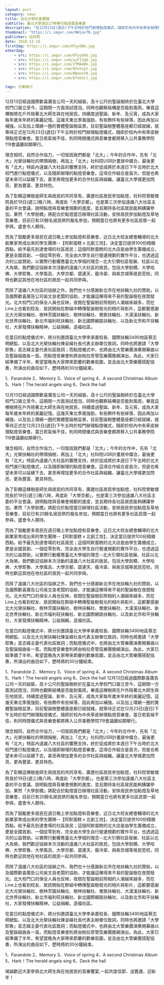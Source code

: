 ```yaml
---
layout: post
category: news
title: 台北大學社會實踐
subtitle: 臺北大學週日17時舉行點燈暨音樂會
description: "在12月23日(週日)下午五時於校門辦理點燈儀式，隨即於校內中央草皮辦理點燈音樂會。當日若氣候不佳，則同時間儀式與音樂會都將移入公共事務學院119會議廳如期舉行。..."
thumbnail: "https://i.imgur.com/NWjaxfN.jpg"
publisher: 社科院
date: 2018-12-18
firstImg: https://i.imgur.com/HTyydAb.jpg
otherImg:
    - src: https://i.imgur.com/HTyydAb.jpg
    - src: https://i.imgur.com/yyF13qO.jpg
    - src: https://i.imgur.com/zTMA4Bk.jpg
    - src: https://i.imgur.com/OFwYzpt.jpg
    - src: https://i.imgur.com/NBanoYA.jpg
    - src: https://i.imgur.com/bTobsLt.jpg

tags: 方案執行
---
```


12月13日經過國際歡喜廣告公司一天的組裝，高十公尺的聖誕樹終於在臺北大學校門口聳立至今，這期間一方面測試燈泡，同時也觀察結構是否能耐風雨，畢竟這棵樹將在戶外陪著北大師生與在地居民，持續度過聖誕、新年、及元宵，成為大家每年歲末年終的美麗記憶。這幾天東北季風強勁，有些飾件有些掉落，因此再加以補強，以及加上環繞一圈的實體聖誕樹盆景，目前聖誕樹整體基座都已經就緒，就等待正式在12月23日(週日)下午五時於校門辦理點燈儀式，隨即於校內中央草皮辦理點燈音樂會。當日若氣候不佳，則同時間儀式與音樂會都將移入公共事務學院119會議廳如期舉行。

理念相同，自然合作協力，一切皆因我們都是「北大」；今年的合作中，先有「北大」光榮扶輪社的帶頭捐樹，再加上「北大」社科院USR計畫居中媒合，最後更有「北大」特區內遠雄八大社區的響應支持，終於促成將於本週日下午五時於北大校門進行點燈儀式，以及隨即辦理的點燈音樂會。這項合作組合是首次，但是也希望未來可以延續下去，甚至再增加更多的合作社區與組織，讓臺北大學城更加閃亮、更為豐富、更具特色。

為了彰顯這棵樹是師生與居民的共同享有，廣邀社區居民參加點燈，社科院曾敏傑院長於19日(週三)晚八時，再度赴「大學京都」，也是第三次參加遠雄八大社區主委的平台會議，說明點燈與音樂會規劃的進度，並且期待各社區居民能夠踴躍參加。果然「大學劍橋」將配合於點燈當日辦理社區活動，安排居民參加點燈及草地音樂會，目前已有20餘名居民熱烈報名參加，預期當日也將有更多社區民眾一起參與，盛會令人期待。

而為了鼓勵更多居民在週日晚上參加點燈和音樂會，近日北大校友總會輔導的北大創業家育成出來的學生團隊--【阿默蛋糕 x 北創工坊】，決定當日提供100份精緻西點，給予最先到達會場的社區居民；這個阿默蛋糕的北大店是由學生籌備成立，更是全國首創、一個從零到有，完全由大學生自行營運規劃的實作平台，也透過這次的公益贊助，以實際行動響應臺北大學城的理念--北大引領社區發展、社區以北大為榮。我們歡迎協辦本次活動的遠雄八大社區的居民，包括大學劍橋、大學哈佛、大學耶魯、大學風呂、大學京都、碧連天、翡冷翠、與紫京城等居民蒞校，同時也歡迎其他在地社區的居民一起共同參與。

而除了遠雄八大社區的協辦之外，我們也十分感謝新北市在地扶輪九社的贊助，以及國際歡喜廣告公司吳文良老闆的協助，才能讓這棵得來不易的聖誕樹在夜間發光。北大校門口的保全人員也反映，夜間在聖誕樹前照相的人潮越來越多，而在Line上也看到校友、居民開始在群組中轉傳聖誕樹發光的相片與影片，這都要感謝北大光榮扶輪社、樹林芳園扶輪社、樹林扶輪社、鶯歌扶輪社、大漢溪扶輪社、新北世界扶輪社、新北市福利旺扶輪社、新北國際網路扶輪社、以及新北市和平扶輪社，大家發揮扶輪精神，公益捐輸，造福社區。

在當日的點燈儀式中，將分別邀請臺北大學李承嘉校長、國際扶輪3490地區蔡志明總監、以及北大光榮扶輪社陳呈緯社長代表主辦單位致詞，同時也將邀請「大學耶魯」袁志緯主委代表社區致詞；而點燈儀式中，也將由北大管樂團演奏開幕曲以及聖誕組曲各一首。而點燈音樂會則將由柏拉奇管弦樂團擔綱演出，為此，大家已經準備了半年，希望當晚為大家帶來節慶的歡樂氛圍，並且由北大管樂團搭配協奏，所演出的曲目如下，歷時將約30分鐘結束。

1、Farandole
2、Memory
3、Voice of spring
4、A second Christmas Album
5、Hark！The herald angels sing
6、Deck the hall

12月13日經過國際歡喜廣告公司一天的組裝，高十公尺的聖誕樹終於在臺北大學校門口聳立至今，這期間一方面測試燈泡，同時也觀察結構是否能耐風雨，畢竟這棵樹將在戶外陪著北大師生與在地居民，持續度過聖誕、新年、及元宵，成為大家每年歲末年終的美麗記憶。這幾天東北季風強勁，有些飾件有些掉落，因此再加以補強，以及加上環繞一圈的實體聖誕樹盆景，目前聖誕樹整體基座都已經就緒，就等待正式在12月23日(週日)下午五時於校門辦理點燈儀式，隨即於校內中央草皮辦理點燈音樂會。當日若氣候不佳，則同時間儀式與音樂會都將移入公共事務學院119會議廳如期舉行。

理念相同，自然合作協力，一切皆因我們都是「北大」；今年的合作中，先有「北大」光榮扶輪社的帶頭捐樹，再加上「北大」社科院USR計畫居中媒合，最後更有「北大」特區內遠雄八大社區的響應支持，終於促成將於本週日下午五時於北大校門進行點燈儀式，以及隨即辦理的點燈音樂會。這項合作組合是首次，但是也希望未來可以延續下去，甚至再增加更多的合作社區與組織，讓臺北大學城更加閃亮、更為豐富、更具特色。

為了彰顯這棵樹是師生與居民的共同享有，廣邀社區居民參加點燈，社科院曾敏傑院長於19日(週三)晚八時，再度赴「大學京都」，也是第三次參加遠雄八大社區主委的平台會議，說明點燈與音樂會規劃的進度，並且期待各社區居民能夠踴躍參加。果然「大學劍橋」將配合於點燈當日辦理社區活動，安排居民參加點燈及草地音樂會，目前已有20餘名居民熱烈報名參加，預期當日也將有更多社區民眾一起參與，盛會令人期待。

而為了鼓勵更多居民在週日晚上參加點燈和音樂會，近日北大校友總會輔導的北大創業家育成出來的學生團隊--【阿默蛋糕 x 北創工坊】，決定當日提供100份精緻西點，給予最先到達會場的社區居民；這個阿默蛋糕的北大店是由學生籌備成立，更是全國首創、一個從零到有，完全由大學生自行營運規劃的實作平台，也透過這次的公益贊助，以實際行動響應臺北大學城的理念--北大引領社區發展、社區以北大為榮。我們歡迎協辦本次活動的遠雄八大社區的居民，包括大學劍橋、大學哈佛、大學耶魯、大學風呂、大學京都、碧連天、翡冷翠、與紫京城等居民蒞校，同時也歡迎其他在地社區的居民一起共同參與。

而除了遠雄八大社區的協辦之外，我們也十分感謝新北市在地扶輪九社的贊助，以及國際歡喜廣告公司吳文良老闆的協助，才能讓這棵得來不易的聖誕樹在夜間發光。北大校門口的保全人員也反映，夜間在聖誕樹前照相的人潮越來越多，而在Line上也看到校友、居民開始在群組中轉傳聖誕樹發光的相片與影片，這都要感謝北大光榮扶輪社、樹林芳園扶輪社、樹林扶輪社、鶯歌扶輪社、大漢溪扶輪社、新北世界扶輪社、新北市福利旺扶輪社、新北國際網路扶輪社、以及新北市和平扶輪社，大家發揮扶輪精神，公益捐輸，造福社區。

在當日的點燈儀式中，將分別邀請臺北大學李承嘉校長、國際扶輪3490地區蔡志明總監、以及北大光榮扶輪社陳呈緯社長代表主辦單位致詞，同時也將邀請「大學耶魯」袁志緯主委代表社區致詞；而點燈儀式中，也將由北大管樂團演奏開幕曲以及聖誕組曲各一首。而點燈音樂會則將由柏拉奇管弦樂團擔綱演出，為此，大家已經準備了半年，希望當晚為大家帶來節慶的歡樂氛圍，並且由北大管樂團搭配協奏，所演出的曲目如下，歷時將約30分鐘結束。

1、Farandole
2、Memory
3、Voice of spring
4、A second Christmas Album
5、Hark！The herald angels sing
6、Deck the hall
12月13日經過國際歡喜廣告公司一天的組裝，高十公尺的聖誕樹終於在臺北大學校門口聳立至今，這期間一方面測試燈泡，同時也觀察結構是否能耐風雨，畢竟這棵樹將在戶外陪著北大師生與在地居民，持續度過聖誕、新年、及元宵，成為大家每年歲末年終的美麗記憶。這幾天東北季風強勁，有些飾件有些掉落，因此再加以補強，以及加上環繞一圈的實體聖誕樹盆景，目前聖誕樹整體基座都已經就緒，就等待正式在12月23日(週日)下午五時於校門辦理點燈儀式，隨即於校內中央草皮辦理點燈音樂會。當日若氣候不佳，則同時間儀式與音樂會都將移入公共事務學院119會議廳如期舉行。

理念相同，自然合作協力，一切皆因我們都是「北大」；今年的合作中，先有「北大」光榮扶輪社的帶頭捐樹，再加上「北大」社科院USR計畫居中媒合，最後更有「北大」特區內遠雄八大社區的響應支持，終於促成將於本週日下午五時於北大校門進行點燈儀式，以及隨即辦理的點燈音樂會。這項合作組合是首次，但是也希望未來可以延續下去，甚至再增加更多的合作社區與組織，讓臺北大學城更加閃亮、更為豐富、更具特色。

為了彰顯這棵樹是師生與居民的共同享有，廣邀社區居民參加點燈，社科院曾敏傑院長於19日(週三)晚八時，再度赴「大學京都」，也是第三次參加遠雄八大社區主委的平台會議，說明點燈與音樂會規劃的進度，並且期待各社區居民能夠踴躍參加。果然「大學劍橋」將配合於點燈當日辦理社區活動，安排居民參加點燈及草地音樂會，目前已有20餘名居民熱烈報名參加，預期當日也將有更多社區民眾一起參與，盛會令人期待。

而為了鼓勵更多居民在週日晚上參加點燈和音樂會，近日北大校友總會輔導的北大創業家育成出來的學生團隊--【阿默蛋糕 x 北創工坊】，決定當日提供100份精緻西點，給予最先到達會場的社區居民；這個阿默蛋糕的北大店是由學生籌備成立，更是全國首創、一個從零到有，完全由大學生自行營運規劃的實作平台，也透過這次的公益贊助，以實際行動響應臺北大學城的理念--北大引領社區發展、社區以北大為榮。我們歡迎協辦本次活動的遠雄八大社區的居民，包括大學劍橋、大學哈佛、大學耶魯、大學風呂、大學京都、碧連天、翡冷翠、與紫京城等居民蒞校，同時也歡迎其他在地社區的居民一起共同參與。

而除了遠雄八大社區的協辦之外，我們也十分感謝新北市在地扶輪九社的贊助，以及國際歡喜廣告公司吳文良老闆的協助，才能讓這棵得來不易的聖誕樹在夜間發光。北大校門口的保全人員也反映，夜間在聖誕樹前照相的人潮越來越多，而在Line上也看到校友、居民開始在群組中轉傳聖誕樹發光的相片與影片，這都要感謝北大光榮扶輪社、樹林芳園扶輪社、樹林扶輪社、鶯歌扶輪社、大漢溪扶輪社、新北世界扶輪社、新北市福利旺扶輪社、新北國際網路扶輪社、以及新北市和平扶輪社，大家發揮扶輪精神，公益捐輸，造福社區。

在當日的點燈儀式中，將分別邀請臺北大學李承嘉校長、國際扶輪3490地區蔡志明總監、以及北大光榮扶輪社陳呈緯社長代表主辦單位致詞，同時也將邀請「大學耶魯」袁志緯主委代表社區致詞；而點燈儀式中，也將由北大管樂團演奏開幕曲以及聖誕組曲各一首。而點燈音樂會則將由柏拉奇管弦樂團擔綱演出，為此，大家已經準備了半年，希望當晚為大家帶來節慶的歡樂氛圍，並且由北大管樂團搭配協奏，所演出的曲目如下，歷時將約30分鐘結束。

1、Farandole
2、Memory
3、Voice of spring
4、A second Christmas Album
5、Hark！The herald angels sing
6、Deck the hall

竭誠歡迎大家參與北大師生與在地居民的音樂饗宴,一起共度佳節、送舊歲、迎新年！
